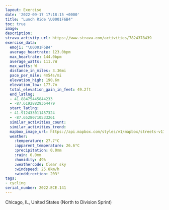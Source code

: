 ```yaml
---
layout: Exercise
date: '2022-09-17 17:18:15 +0000'
title: "Lunch Ride \U0001F6B4"
toc: true
image:
description:
strava_activity_url: https://www.strava.com/activities/7824378439
exercise_data:
  emoji: "\U0001F6B4"
  average_heartrate: 123.0bpm
  max_heartrate: 144.0bpm
  average_watts: 111.7W
  max_watts: W
  distance_in_miles: 3.36mi
  pace_per_mile: 4m54s/mi
  elevation_high: 190.6m
  elevation_low: 177.7m
  total_elevation_gain_in_feet: 49.2ft
  end_latlng:
  - 41.88475445844233
  - -87.61928829364479
  start_latlng:
  - 41.912433011457324
  - -87.65280710533261
  similar_activities_count:
  similar_activities_trend:
  mapbox_image_url: https://api.mapbox.com/styles/v1/mapbox/streets-v11/static/path-5+787af2-1.0(m%7Bx~Fvk~uO%40oAFk%40Tg%40x%40%7BA%5Ee%40JIJCLK~CsFbBqC%7CD%7BFbBoCt%40%7D%40dAgB%60BcCnIqMtBoDvCmEv%40sATk%40Ho%40%3F_AI%7DE%40MFK%5EKjAObFSbAO%5CC%5C%40nBN%5C%3FtBGhA%3FfCQbKEr%40G%5C_%40Fe%40LyFIuC%40oABQFGJGXGnEOb%40G%7C%40SNLH%40hBMtCLdA%40%60FOdC%40hAAEDL%3FpCOlBNnCDdFInDObE%3Fj%40%7DO_%40kJ%3Fq%40QsC%40OFEB%40LeF%3FqIEqEFw%40E%7DBAmADw%40Da%40J%5BNU),pin-s-s+e5b22e(-87.65132,41.91175),pin-s-f+89ae00(-87.62242,41.88549000000003)/auto/800x800?access_token=pk.eyJ1Ijoiam9zaGJlY2ttYW4iLCJhIjoiY205eWR2aDd1MWZ6djJrbXc4a3M0bWZleiJ9.XiG9OWkNcZk2QzjJbxLB4A
  weather:
    :temperature: 27.7°C
    :apparent_temperature: 26.6°C
    :precipitation: 0.0mm
    :rain: 0.0mm
    :humidity: 49%
    :weathercode: Clear sky
    :windspeed: 25.8km/h
    :winddirection: 203°
tags:
- cycling
serial_number: 2022.ECE.141
---
```

Chicago, IL, United States (North to Division Sprint)
